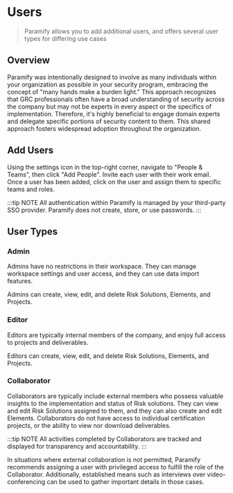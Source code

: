 # Users
> Paramify allows you to add additional users, and offers several user types for differing use cases 
## Overview
Paramify was intentionally designed to involve as many individuals within your organization as possible in your security program, embracing the concept of "many hands make a burden light." This approach recognizes that GRC professionals often have a broad understanding of security across the company but may not be experts in every aspect or the specifics of implementation. Therefore, it's highly beneficial to engage domain experts and delegate specific portions of security content to them. This shared approach fosters widespread adoption throughout the organization.

## Add Users
Using the settings icon in the top-right corner, navigate to "People & Teams", then click "Add People". Invite each user with their work email. Once a user has been added, click on the user and assign them to specific teams and roles.

:::tip NOTE All authentication within Paramify is managed by your third-party SSO provider. Paramify does not create, store, or use passwords. :::

## User Types
### Admin
Admins have no restrictions in their workspace. They can manage workspace settings and user access, and they can use data import features.

Admins can create, view, edit, and delete Risk Solutions, Elements, and Projects.

### Editor
Editors are typically internal members of the company, and enjoy full access to projects and deliverables.

Editors can create, view, edit, and delete Risk Solutions, Elements, and Projects.

### Collaborator
Collaborators are typically include external members who possess valuable insights to the implementation and status of Risk solutions. They can view and edit Risk Solutions assigned to them, and they can also create and edit Elements. Collaborators do not have access to individual certification projects, or the ability to view nor download deliverables.

:::tip NOTE All activities completed by Collaborators are tracked and displayed for transparency and accountability. :::

In situations where external collaboration is not permitted, Paramify recommends assigning a user with privileged access to fulfill the role of the Collaborator. Additionally, established means such as interviews over video-conferencing can be used to gather important details in those cases.
